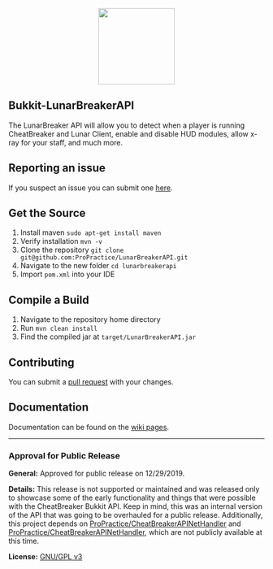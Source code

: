 
<p align="center">
    <img src="https://i.gyazo.com/2ae7a1967ff14ed8d830df0670965969.png" width="150" height="150"/>
</p>

## Bukkit-LunarBreakerAPI

The LunarBreaker API will allow you to detect when a player is running CheatBreaker and Lunar Client, enable and disable HUD modules, allow x-ray for your staff, and much more.

## Reporting an issue

If you suspect an issue you can submit one [here](https://github.com/ProPractice/LunarBreakerAPI/issues).

## Get the Source

1. Install maven `sudo apt-get install maven`
2. Verify installation `mvn -v`
3. Clone the repository `git clone git@github.com:ProPractice/LunarBreakerAPI.git`
4. Navigate to the new folder `cd lunarbreakerapi`
5. Import `pom.xml` into your IDE

## Compile a Build

1. Navigate to the repository home directory
2. Run `mvn clean install`
3. Find the compiled jar at `target/LunarBreakerAPI.jar`

## Contributing

You can submit a [pull request](https://github.com/ProPractice/LunarBreakerAPI/pulls) with your changes.

## Documentation

Documentation can be found on the [wiki pages](https://github.com/ProPractice/LunarBreakerAPI/wiki).

---

### Approval for Public Release

**General:** Approved for public release on 12/29/2019.

**Details:** This release is not supported or maintained and was released only to showcase some of the early functionality and things that were possible with the CheatBreaker Bukkit API. Keep in mind, this was an internal version of the API that was going to be overhauled for a public release. Additionally, this project depends on [ProPractice/CheatBreakerAPINetHandler](https://github.com/ProPractice/CheatBreakerAPINetHandler) and [ProPractice/CheatBreakerAPINetHandler](https://github.com/ProPractice/LunarClientAPINetHandler), which are not publicly available at this time.

**License:** [GNU/GPL v3](https://github.com/ProPractice/LunarBreakerAPI/blob/master/LICENSE)
